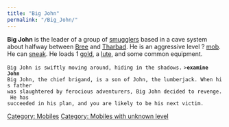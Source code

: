 ```yaml
---
title: "Big John"
permalink: "/Big_John/"
---
```


**Big John** is the leader of a group of
[smugglers](smuggler "wikilink") based in a cave system about halfway
between [Bree](Bree "wikilink") and [Tharbad](Tharbad "wikilink"). He is
an aggressive level ? [mob](mob "wikilink"). He can
[sneak](sneak "wikilink"). He loads 1 [gold](gold "wikilink"), a
[lute](lute "wikilink"), and some common equipment.

`Big John is swiftly moving around, hiding in the shadows.`
`>`**`examine John`**
`Big John, the chief brigand, is a son of John, the lumberjack. When his father`
`was slaughtered by ferocious adventurers, Big John decided to revenge. He has`
`succeeded in his plan, and you are likely to be his next victim.`

[Category: Mobiles](Category:_Mobiles "wikilink") [Category: Mobiles
with unknown level](Category:_Mobiles_with_unknown_level "wikilink")